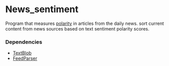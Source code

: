 News_sentiment
==============

Program that measures [polarity]() in articles from the daily news.
sort current content from news sources based on text sentiment polarity scores.

### Dependencies
- [TextBlob]()
- [FeedParser]()


